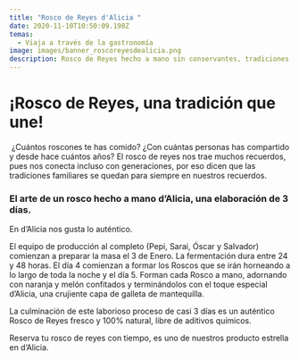```yaml
---
title: "Rosco de Reyes d'Alicia "
date: 2020-11-10T10:50:09.198Z
temas:
  - Viaja a través de la gastronomía
image: images/banner_roscoreyesdealicia.png
description: Rosco de Reyes hecho a mano sin conservantes, tradiciones que unen.
---
```

# ¡Rosco de Reyes, una tradición que une!

 ¿Cuántos roscones te has comido? ¿Con cuántas personas has compartido y desde hace cuántos años? El rosco de reyes nos trae muchos recuerdos, pues nos conecta incluso con generaciones, por eso dicen que las tradiciones familiares se quedan para siempre en nuestros recuerdos. 

### El arte de un rosco hecho a mano d’Alicia, una elaboración de 3 días.

En d’Alicia nos gusta lo auténtico.

El equipo de producción al completo (Pepi, Sarai, Óscar y Salvador) comienzan a preparar la masa el 3 de Enero. La fermentación dura entre 24 y 48 horas. El día 4 comienzan a formar los Roscos que se irán horneando a lo largo de toda la noche y el día 5. Forman cada Rosco a mano, adornando con naranja y melón confitados y terminándolos con el toque especial d’Alicia, una crujiente capa de galleta de mantequilla.

La culminación de este laborioso proceso de casi 3 días es un auténtico Rosco de Reyes fresco y 100% natural, libre de aditivos químicos.

Reserva tu rosco de reyes con tiempo, es uno de nuestros producto estrella en d’Alicia.